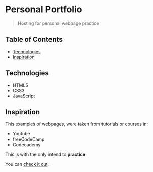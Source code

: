# Personal Portfolio

> Hosting for personal webpage practice

## Table of Contents
* [Technologies](#Technologies)
* [Inspiration](#Inspiration)

## Technologies

- HTML5
- CSS3
- JavaScript

## Inspiration
This examples of webpages, were taken from tutorials or courses in:

- Youtube
- freeCodeCamp
- Codecademy


This is with the only intend to **practice**

You can [check it out](https://palatio93.github.io/).
